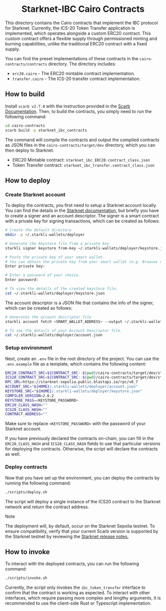 <div align="center">
    <h1>Starknet-IBC Cairo Contracts</h1>
</div>

This directory contains the Cairo contracts that implement the IBC protocol for
Starknet. Currently, the ICS-20 Token Transfer application is implemented, which
operates alongside a custom ERC20 contract. This custom contract offers a
flexible supply through permissioned minting and burning capabilities, unlike
the traditional ERC20 contract with a fixed supply.

You can find the preset implementations of these contracts in the
`cairo-contracts/contracts` directory. The directory includes:

- `erc20.cairo` - The ERC20 mintable contract implementation.
- `transfer.cairo` - The ICS-20 transfer contract implementation.

## How to build

Install `scarb v2.7.0` with the instruction provided in the [Scarb
Documentation](https://docs.swmansion.com/scarb/download.html). Then, to build
the contracts, you simply need to run the following command:

```bash
cd cairo-contracts
scarb build -p starknet_ibc_contracts
```

The command will compile the contracts and output the compiled contracts as JSON
files in the `cairo-contracts/target/dev` directory, which you can then deploy
to Starknet.

- ERC20 Mintable contract: `starknet_ibc_ERC20.contract_class.json`
- Token Transfer contract: `starknet_ibc_transfer.contract_class.json`

## How to deploy

### Create Starknet account

To deploy the contracts, you first need to setup a Starknet account locally. You
can find the details in the [Starknet
documentation](https://docs.starknet.io/quick-start/set-up-an-account/), but
briefly you have to create a signer and an account descriptor. The signer is a
smart contract with a private key for signing transactions, which can be created
as follows:

```bash
# Create the default directory
mkdir -p ~/.starkli-wallets/deployer

# Generate the keystore file from a private key
starkli signer keystore from-key ~/.starkli-wallets/deployer/keystore.json

# Paste the private key of your smart wallet.
# You can obtain the private key from your smart wallet (e.g. Braavos or ArgentX)
Enter private key:

# Enter a password of your choice.
Enter password:

# To view the details of the created keystore file.
cat ~/.starkli-wallets/deployer/keystore.json
```

The account descriptor is a JSON file that contains the info of the signer,
which can be created as follows:

```bash
# Generates the account descriptor file
starkli account fetch <SMART_WALLET_ADDRESS> --output ~/.starkli-wallets/deployer/account.json

# To see the details of your Account Descriptor file.
cat ~/.starkli-wallets/deployer/account.json
```

### Setup environment

Next, create an `.env` file in the root directory of the project. You can use
the `.env.example` file as a template, which contains the following content:

```bash
ERC20_CONTRACT_SRC=${CONTRACT_SRC:-$(pwd)/cairo-contracts/target/dev/starknet_ibc_contracts_ERC20Mintable.contract_class.json}
ICS20_CONTRACT_SRC=${CONTRACT_SRC:-$(pwd)/cairo-contracts/target/dev/starknet_ibc_contracts_TransferApp.contract_class.json}
RPC_URL=https://starknet-sepolia.public.blastapi.io/rpc/v0_7
ACCOUNT_SRC="${HOME}/.starkli-wallets/deployer/account.json"
KEYSTORE_SRC="${HOME}/.starkli-wallets/deployer/keystore.json"
COMPILER_VERSION=2.6.2
KEYSTORE_PASS=<KEYSTORE_PASSWORD>
ERC20_CLASS_HASH=""
ICS20_CLASS_HASH=""
CONTRACT_ADDRESS=""
```

Make sure to replace `<KEYSTORE_PASSWORD>` with the password of your Starknet
account.

If you have previously declared the contracts on-chain, you can fill in the
`ERC20_CLASS_HASH` and `ICS20_CLASS_HASH` fields to use that particular versions
for deploying the contracts. Otherwise, the script will declare the contracts as
well.

### Deploy contracts

Now that you have set up the environment, you can deploy the contracts by
running the following command:

```bash
./scripts/deploy.sh
```

The script will deploy a single instance of the ICS20 contract to the Starknet
network and return the contract address.

>[!NOTE]
>The deployment will, by default, occur on the Starknet Sepolia testnet. To
>ensure compatibility, verify that your current Scarb version is supported by
>the Starknet testnet by reviewing the [Starknet release
>notes.](https://docs.starknet.io/starknet-versions/version-notes/#starknet_environments)

## How to invoke

To interact with the deployed contracts, you can run the following command:

```bash
./scripts/invoke.sh
```

Currently, the script only invokes the `ibc_token_transfer` interface to confirm
that the contract is working as expected. To interact with other interfaces,
which require passing more complex and lengthy arguments, it is recommended to
use the client-side Rust or Typescript implementation.
